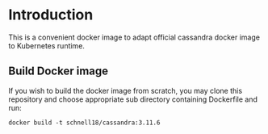 # Introduction

This is a convenient docker image to adapt official cassandra docker
image to Kubernetes runtime.

## Build Docker image

If you wish to build the docker image from scratch, you may clone this
repository and choose appropriate sub directory containing Dockerfile
and run:

    docker build -t schnell18/cassandra:3.11.6
